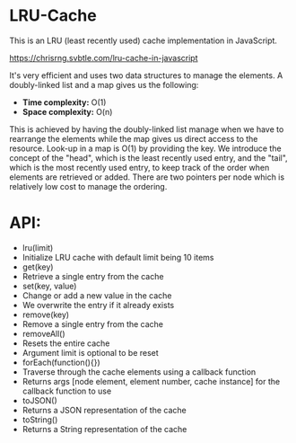 LRU-Cache
=========

This is an LRU (least recently used) cache implementation in JavaScript.

https://chrisrng.svbtle.com/lru-cache-in-javascript

It's very efficient and uses two data structures to manage the elements. A doubly-linked list and a map gives us the following:
- **Time complexity:** O(1)
- **Space complexity:** O(n)

This is achieved by having the doubly-linked list manage when we have to  rearrange the elements while the map gives us direct access to the resource. Look-up in a map is O(1) by providing the key. We introduce the concept of the "head", which is the least recently used entry, and the "tail", which is the most recently used entry, to keep track of the order when elements are retrieved or added. There are two pointers per node which is relatively low cost to manage the ordering.

API:
=========
- lru(limit)
 - Initialize LRU cache with default limit being 10 items
- get(key)
 - Retrieve a single entry from the cache
- set(key, value)
 - Change or add a new value in the cache
 - We overwrite the entry if it already exists
- remove(key)
 - Remove a single entry from the cache
- removeAll()
 - Resets the entire cache
 - Argument limit is optional to be reset
- forEach(function(){})
 - Traverse through the cache elements using a callback function
 - Returns args [node element, element number, cache instance] for the callback function to use
- toJSON()
 - Returns a JSON representation of the cache
- toString()
 - Returns a String representation of the cache
